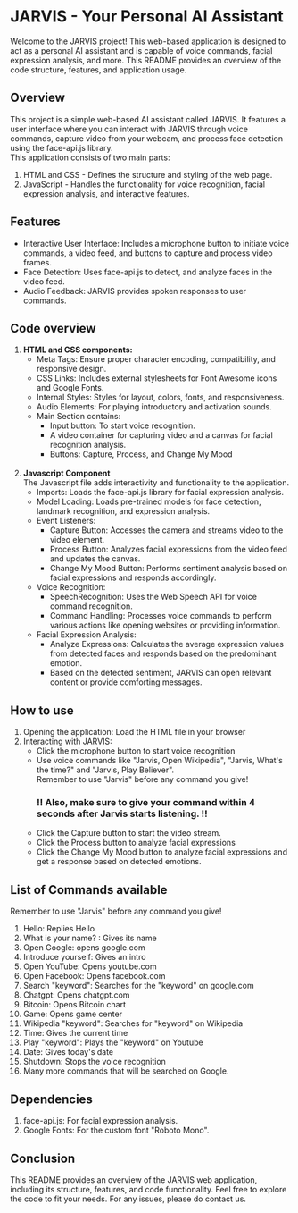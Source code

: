 # JARVIS - Your Personal AI Assistant 

Welcome to the JARVIS project! This web-based application is designed to act as a personal AI assistant and is capable of voice commands, facial expression analysis, and more. This README provides an overview of the code structure, features, and application usage.


## Overview
This project is a simple web-based AI assistant called JARVIS. It features a user interface where you can interact with JARVIS through voice commands, capture video from your webcam, and process face detection using the face-api.js library. 
</br>
This application consists of two main parts:
<ol>
  <li>
    HTML and CSS - Defines the structure and styling of the web page.
  </li>
   <li>
     JavaScript - Handles the functionality for voice recognition, facial expression analysis, and interactive features.
   </li>
</ol>

## Features
<ul>
  <li>Interactive User Interface: Includes a microphone button to initiate voice commands, a video feed, and buttons to capture and process video frames. </li>
<li>
  Face Detection: Uses face-api.js to detect, and analyze faces in the video feed.
</li>
<li>
    Audio Feedback: JARVIS provides spoken responses to user commands.
</li>
</ul>	


## Code overview
<ol>
  <li>
    <b>HTML and CSS components: </b> 
    <ul>
      <li>
        Meta Tags: Ensure proper character encoding, compatibility, and responsive design.
      </li>
      <li>
        CSS Links: Includes external stylesheets for Font Awesome icons and Google Fonts.
      </li>
      <li>
        Internal Styles: Styles for layout, colors, fonts, and responsiveness.
      </li>    
      <li>
        Audio Elements: For playing introductory and activation sounds.
      </li>
      <li>
        Main Section contains:
      <ul>
        <li>Input button: To start voice recognition.</li>
        <li>A video container for capturing video and a canvas for facial recognition analysis.</li>
        <li>Buttons: Capture, Process, and Change My Mood</li>
      </ul>
      </li>
    </ul>
  </li>
</br>
  <li>
    <b>Javascript Component</b>  </br>
    The Javascript file adds interactivity and functionality to the application.
    <ul>
      <li>
        Imports: Loads the face-api.js library for facial expression analysis.
      </li>
      <li>
        Model Loading: Loads pre-trained models for face detection, landmark recognition, and expression analysis.
      </li>
      <li>
        Event Listeners:
        <ul>
            <li>Capture Button: Accesses the camera and streams video to the video element. </li>
            <li>Process Button: Analyzes facial expressions from the video feed and updates the canvas.</li>
            <li>Change My Mood Button: Performs sentiment analysis based on facial expressions and responds accordingly.</li>
        </ul>
      </li>
      <li>
        Voice Recognition:
        <ul>
            <li>SpeechRecognition: Uses the Web Speech API for voice command recognition.</li>
            <li>Command Handling: Processes voice commands to perform various actions like opening websites or providing information.</li>
        </ul>
      </li>
      <li>
        Facial Expression Analysis:
        <ul>
          <li>Analyze Expressions: Calculates the average expression values from detected faces and responds based on the predominant emotion.
          </li>
          <li>
            Based on the detected sentiment, JARVIS can open relevant content or provide comforting messages.
          </li>
        </ul>
      </li>
    </ul>
  </li>
</ol>

## How to use
<ol>
  <li>
    Opening the application: Load the HTML file in your browser
  </li>
  <li>
    Interacting with JARVIS: 
    <ul>
      <li>
        Click the microphone button to start voice recognition
      </li>
      <li>
        Use voice commands like "Jarvis, Open Wikipedia", "Jarvis, What's the time?" and "Jarvis, Play Believer". </br>
        Remember to use "Jarvis" before any command you give! </br>
        <h3>!! Also, make sure to give your command within 4 seconds after Jarvis starts listening. !!</h3>
      </li>
      <li>
        Click the Capture button to start the video stream.
      </li>
      <li>
        Click the Process button to analyze facial expressions
      <li>
        Click the Change My Mood button to analyze facial expressions and get a response based on detected emotions.
      </li>
    </ul>
  </li>
</ol>

## List of Commands available
Remember to use "Jarvis" before any command you give! 
<ol>
  <li>
    Hello: Replies Hello
  </li>
  <li>
    What is your name? : Gives its name
  </li>
  <li>
    Open Google: opens google.com
  </li>
  <li>
    Introduce yourself: Gives an intro 
  </li>
  <li>
    Open YouTube: Opens youtube.com
  </li>
  <li>
    Open Facebook: Opens facebook.com
  </li>
  <li>
    Search "keyword": Searches for the "keyword" on google.com
  </li>
  <li>
    Chatgpt: Opens chatgpt.com
  </li>
  <li>
    Bitcoin: Opens Bitcoin chart
  </li>
  <li>
    Game: Opens game center
  </li>
  <li>
    Wikipedia "keyword": Searches for "keyword" on Wikipedia
  </li>
  <li>
    Time: Gives the current time
  </li>
  <li>
    Play "keyword": Plays the "keyword" on Youtube
  </li>
  <li>
    Date: Gives today's date
  </li>   
  <li> 
    Shutdown: Stops the voice recognition
  </li>
  <li>
    Many more commands that will be searched on Google.
  </li>  
</ol>


## Dependencies
<ol>
  <li>
    face-api.js: For facial expression analysis.
  </li>
  <li>
    Google Fonts: For the custom font "Roboto Mono".
  </li>
</ol>


## Conclusion
This README provides an overview of the JARVIS web application, including its structure, features, and code functionality. Feel free to explore the code to fit your needs. For any issues, please do contact us.
